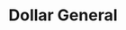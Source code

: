 ---
title: "Dollar General"
url: /las-cruces/dollar-general-mesa-grande-drive/
shop: variety store
---